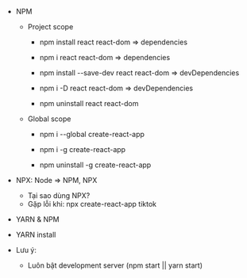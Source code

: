 - NPM
    - Project scope
        - npm install react react-dom => dependencies
        - npm i react react-dom => dependencies

        - npm install --save-dev react react-dom => devDependencies
        - npm i -D react react-dom => devDependencies

        - npm uninstall react react-dom

    - Global scope
        - npm i --global create-react-app
        - npm i -g create-react-app

        - npm uninstall -g create-react-app
        
- NPX: Node => NPM, NPX
    - Tại sao dùng NPX?
    - Gặp lỗi khi: npx create-react-app tiktok
- YARN & NPM
- YARN install
- Lưu ý:
    - Luôn bật development server (npm start || yarn start)